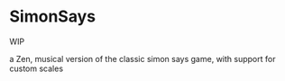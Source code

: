# SimonSays
WIP

a Zen, musical version of the classic simon says game, with support for custom scales
